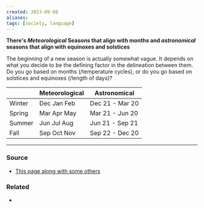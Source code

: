 ```yaml
---
created: 2023-09-08
aliases: 
tags: [society, language]
---
```

**There's *Meteorological* Seasons that align with months and *astronomical* seasons that align with equinoxes and solstices**

The beginning of a new season is actually somewhat vague. It depends on what you decide to be the defining factor in the delineation between them. Do you go based on months (/temperature cycles), or do you go based on solstices and equinoxes (/length of days)?

| | Meteorological | Astronomical |
|-|-| -|
|Winter| Dec Jan Feb | Dec 21 - Mar 20 |
| Spring | Mar Apr May | Mar 21 - Jun 20 |
| Summer | Jun Jul Aug | Jun 21 - Sep 21 |
| Fall | Sep Oct Nov | Sep 22 - Dec 20 |

---
### Source
- [This page along with some others](https://www.usharbors.com/2023/03/the-difference-between-meteorological-and-astronomical-seasons/)

### Related
- 
 